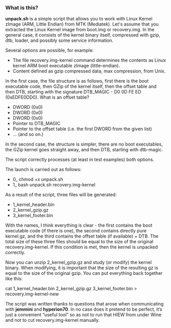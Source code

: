 ### What is this?

**unpack.sh** is a simple script that allows you to work with Linux Kernel zImage (ARM, Little Endian) from MTK (Mediatek). Let's assume that you extracted the Linux Kernel image from boot.img or recovery.img. In the general case, it consists of the kernel binary itself, compressed with gzip, dtb, loader, and possibly some service information.

Several options are possible, for example:

* The file recovery.img-kernel command determines the contents as Linux kernel ARM boot executable zImage (little-endian).
* Content defined as gzip compressed data, max compression, from Unix.

In the first case, the file structure is as follows, first there is the boot executable code, then GZip of the kernel itself, then the offset table and then DTB, starting with the signature DTB_MAGIC - D0 0D FE ED (0xEDFE0DD0). What is an offset table?

* DWORD (0x0)
* DWORD (0x0)
* DWORD (0x0)
* Pointer to DTB_MAGIC
* Pointer to the offset table (i.e. the first DWORD from the given list)
* ... (and so on.)

In the second case, the structure is simpler, there are no boot executables, the GZip kernel goes straight away, and then DTB, starting with dtb-magic.

The script correctly processes (at least in test examples) both options.

The launch is carried out as follows:

* 0_ chmod +x unpack.sh
* 1_ bash unpack.sh recovery.img-kernel

As a result of the script, three files will be generated:

* 1_kernel_header.bin
* 2_kernel_gzip.gz
* 3_kernel_footer.bin

With the names, I think everything is clear - the first contains the boot executable code (if there is one), the second contains directly pure kernel.gz, and the third contains the offset table (if available) + DTB. The total size of these three files should be equal to the size of the original recovery.img-kernel. If this condition is met, then the kernel is unpacked correctly.

Now you can unzip 2_kernel_gzip.gz and study (or modify) the kernel binary. When modifying, it is important that the size of the resulting gz is equal to the size of the original gzip. You can put everything back together like this:

cat 1_kernel_header.bin 2_kernel_gzip.gz 3_kernel_footer.bin > recovery.img-kernel-new

The script was written thanks to questions that arose when communicating with **jemmini** and **hyperion70**. In no case does it pretend to be perfect, it’s just a convenient “useful tool” so as not to run that HIEW from under Wine and not to cut recovery.img-kernel manually.
		
